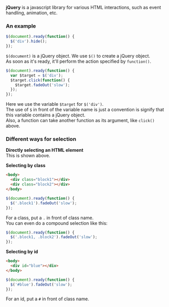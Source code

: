 **jQuery** is a javascript library for various HTML interactions, such as event handling, animation, etc.  

### An example 
```js
$(document).ready(function() {
  $('div').hide();
});
```
`$(document)` is a jQuery object. We use `$()` to create a jQuery object.  
As soon as it's ready, it'll perform the action specified by `function()`.  
```js
$(document).ready(function() {
  var $target = $('div');
  $target.click(function() {
    $target.fadeOut('slow');
  });
});
```
Here we use the variable `$target` for `$('div')`.  
The use of `$` in front of the variable name is just a convention is signify that this variable contains a jQuery object.  
Also, a function can take another function as its argument, like `click()` above.  

### Different ways for selection  
**Directly selecting an HTML element**  
This is shown above.  
  
**Selecting by class**  
```html
<body>
  <div class="block1"></div>
  <div class="block2"></div>  
</body>
```
```js
$(document).ready(function() {
  $('.block1').fadeOut('slow');
});
```
For a class, put a `.` in front of class name.  
You can even do a compound selection like this:  
```js
$(document).ready(function() {
  $('.block1, .block2').fadeOut('slow');
});
```


**Selecting by id**  
```html
<body>
  <div id="blue"></div>
</body>
```
```js
$(document).ready(function() {
  $('#blue').fadeOut('slow');
});
```
For an id, put a `#` in front of class name.  
